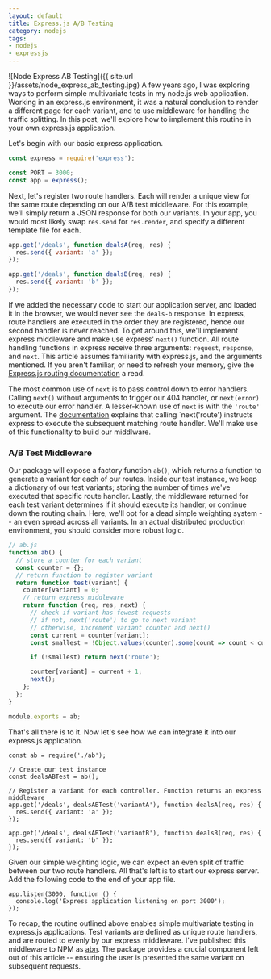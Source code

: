 ```yaml
---
layout: default
title: Express.js A/B Testing
category: nodejs
tags:
- nodejs
- expressjs
---
```

![Node Express AB Testing]({{ site.url }}/assets/node_express_ab_testing.jpg)
A few years ago, I was exploring ways to perform simple multivariate tests in my node.js web application. Working in an express.js environment, it was a natural conclusion to render a different page for each variant, and to use middleware for handling the traffic splitting. In this post, we'll explore how to implement this routine in your own express.js application.

Let's begin with our basic express application.

```javascript
const express = require('express');

const PORT = 3000;
const app = express();
```

Next, let's register two route handlers. Each will render a unique view for the same route depending on our A/B test middleware. For this example, we'll simply return a JSON response for both our variants. In your app, you would most likely swap `res.send` for `res.render`, and specify a different template file for each.

```javascript
app.get('/deals', function dealsA(req, res) {
  res.send({ variant: 'a' });
});

app.get('/deals', function dealsB(req, res) {
  res.send({ variant: 'b' });
});
```

If we added the necessary code to start our application server, and loaded it in the browser, we would never see the `deals-b` response. In express, route handlers are executed in the order they are registered, hence our second handler is never reached. To get around this, we'll implement express middleware and make use express' `next()` function. All route handling functions in express receive three arguments: `request`, `response`, and `next`. This article assumes familiarity with express.js, and the arguments mentioned. If you aren't familiar, or need to refresh your memory, give the [Express.js routing documentation](https://expressjs.com/en/starter/basic-routing.html) a read.

The most common use of `next` is to pass control down to error handlers. Calling `next()` without arguments to trigger our 404 handler, or `next(error)` to execute our error handler. A lesser-known use of `next` is with the `'route'` argument. The [documentation](https://expressjs.com/en/guide/using-middleware.html) explains that calling `next('route') instructs express to execute the subsequent matching route handler. We'll make use of this functionality to build our middlware.

### A/B Test Middleware
Our package will expose a factory function `ab()`, which returns a function to generate a variant for each of our routes. Inside our test instance, we keep a dictionary of our test variants; storing the number of times we've executed that specific route handler. Lastly, the middleware returned for each test variant determines if it should execute its handler, or continue down the routing chain. Here, we'll opt  for a dead simple weighting system -- an even spread across all variants. In an actual distributed production environment, you should consider more robust logic.

```javascript
// ab.js
function ab() {
  // store a counter for each variant
  const counter = {};
  // return function to register variant
  return function test(variant) {
    counter[variant] = 0;
    // return express middleware
    return function (req, res, next) {
      // check if variant has fewest requests
      // if not, next('route') to go to next variant
      // otherwise, increment variant counter and next()
      const current = counter[variant];
      const smallest = !Object.values(counter).some(count => count < current);

      if (!smallest) return next('route');

      counter[variant] = current + 1;
      next();
    };
  };
}

module.exports = ab;
````
That's all there is to it. Now let's see how we can integrate it into our express.js application.
```
const ab = require('./ab');

// Create our test instance
const dealsABTest = ab();

// Register a variant for each controller. Function returns an express middleware
app.get('/deals', dealsABTest('variantA'), function dealsA(req, res) {
  res.send({ variant: 'a' });
});

app.get('/deals', dealsABTest('variantB'), function dealsB(req, res) {
  res.send({ variant: 'b' });
});
```

Given our simple weighting logic, we can expect an even split of traffic between our two route handlers. All that's left is to start our express server. Add the following code to the end of your app file.

```
app.listen(3000, function () {
  console.log('Express application listening on port 3000');
});
```

To recap, the routine outlined above enables simple multivariate testing in express.js applications. Test variants are defined as unique route handlers, and are routed to evenly by our express middleware. I've published this middleware to NPM as [abn](https://github.com/NoumanSaleem/abn). The package provides a crucial component left out of this article -- ensuring the user is presented the same variant on subsequent requests.
